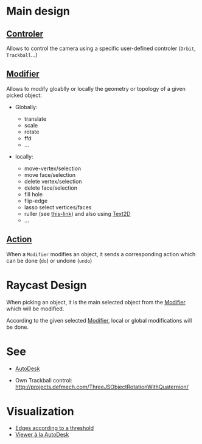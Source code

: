# Main design

## [Controler](./controlers/Controler.ts)

Allows to control the camera using a specific user-defined controler (`Orbit`, `Trackball`...)

## [Modifier](./modifiers/Modifier.ts)

Allows to modify gloablly or locally the geometry or topology of a given picked object:

-   Globally:

    -   translate
    -   scale
    -   rotate
    -   ffd
    -   ...

-   locally:
    -   move-vertex/selection
    -   move face/selection
    -   delete vertex/selection
    -   delete face/selection
    -   fill hole
    -   flip-edge
    -   lasso select vertices/faces
    -   ruller (see [this-link](https://github.com/bytezeroseven/GLB-Viewer)) and also using [Text2D](https://github.com/gamestdio/three-text2d)
    -   ...

## [Action](./actions/Action.ts)

When a `Modifier` modifies an object, it sends a corresponding action which can be done (`do`) or undone (`undo`)

# Raycast Design

When picking an object, it is the main selected object from the [Modifier](./modifiers/Modifier.ts) which will be modified.

According to the given selected [Modifier](./modifiers/Modifier.ts), local or global modifications will be done.

# See

-   [AutoDesk](https://adndevblog.typepad.com/cloud_and_mobile/2016/07/rotate-component-control-for-the-viewer.html)

-   Own Trackball control: http://projects.defmech.com/ThreeJSObjectRotationWithQuaternion/

# Visualization

-   [Edges according to a threshold](https://github.com/bytezeroseven/THREE.RegionGeometry)
-   [Viewer à la AutoDesk](https://github.com/bytezeroseven/GLB-Viewer)
